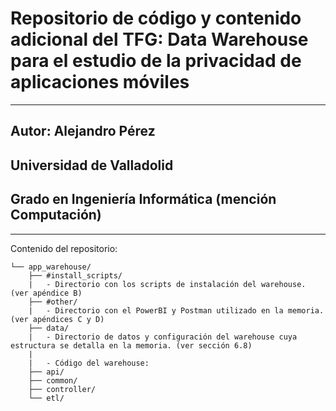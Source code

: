 # Repositorio de código y contenido adicional del TFG: Data Warehouse para el estudio de la privacidad de aplicaciones móviles
---
## Autor: Alejandro Pérez
## Universidad de Valladolid
## Grado en Ingeniería Informática (mención Computación)
---

Contenido del repositorio:

```
└── app_warehouse/
    ├── #install_scripts/
    |   - Directorio con los scripts de instalación del warehouse. (ver apéndice B)
    ├── #other/
    |   - Directorio con el PowerBI y Postman utilizado en la memoria. (ver apéndices C y D)
    ├── data/
    |   - Directorio de datos y configuración del warehouse cuya estructura se detalla en la memoria. (ver sección 6.8)
    |
    |   - Código del warehouse:
    ├── api/
    ├── common/
    ├── controller/
    └── etl/
```
